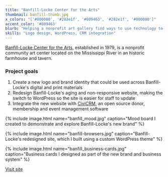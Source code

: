 ```yaml
---
title: "Banfill-Locke Center for the Arts"
thumbnail: banfill-thumb.jpg
x_colors: "['#000000', '#282e1f', '#809463', '#282e1f', '#000000']"
accent_color: '#809463'
blurb: "Helping a nonprofit art gallery find ways to use technology to advance their mission."
skills: "Logo design, WordPress, CRM integration"
---
```


[Banfill-Locke Center for the Arts][banfill], established in 1979, is a nonprofit community art center located on the Mississippi River in an historic farmhouse and tavern. 

### Project goals

1. Create a new logo and brand identity that could be used across Banfill-Locke's digital and print materials
2. Redesign Banfill-Locke's aging and non-responsive website, making the switch to WordPress so the site is easier for staff to update
3. Integrate the new website with [CiviCRM][civicrm], an open source donor, membership and event management software

{% include image.html name="banfill_mood.jpg" caption="Mood board I created to demonstrate and explore Banfill-Locke's new brand" %}

{% include image.html name="banfill-browsers.jpg" caption="Banfill-Locke's redesigned site, which I built using a custom WordPress theme" %}

{% include image.html name="banfill_business-cards.jpg" caption="Business cards I designed as part of the new brand and business system" %}

<a href="http://banfill-locke.org" class="button">Visit site</a>

[banfill]: http://banfill-locke.org/
[civicrm]: https://civicrm.org/